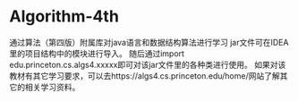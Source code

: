 # Algorithm-4th
通过算法（第四版）附属库对java语言和数据结构算法进行学习
jar文件可在IDEA里的项目结构中的模块进行导入。
随后通过import edu.princeton.cs.algs4.xxxxx即可对该jar文件里的各种类进行使用。
如果对该教材有其它学习要求，可以去https://algs4.cs.princeton.edu/home/网站了解其它的相关学习资料。

